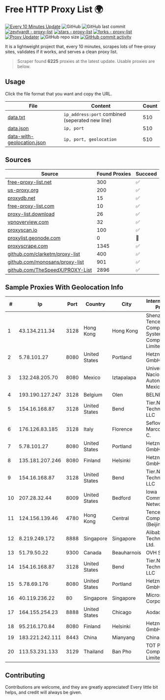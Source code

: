 
# Free HTTP Proxy List 🌍

[![Every 10 Minutes Update](https://github.com/mertguvencli/http-proxy-list/actions/workflows/main.yml/badge.svg?branch=main)](https://github.com/mertguvencli/http-proxy-list/actions/workflows/main.yml)
![GitHub](https://img.shields.io/github/license/mertguvencli/http-proxy-list)
![GitHub last commit](https://img.shields.io/github/last-commit/mertguvencli/http-proxy-list)
[![zevtyardt - proxy-list](https://img.shields.io/static/v1?label=zevtyardt&message=proxy-list&color=blue&logo=github)](https://github.com/zevtyardt/proxy-list "Go to GitHub repo")
[![stars - proxy-list](https://img.shields.io/github/stars/zevtyardt/proxy-list?style=social)](https://github.com/zevtyardt/proxy-list)
[![forks - proxy-list](https://img.shields.io/github/forks/zevtyardt/proxy-list?style=social)](https://github.com/zevtyardt/proxy-list)
[![Proxy Updater](https://github.com/zevtyardt/proxy-list/workflows/Proxy%20Updater/badge.svg)](https://github.com/zevtyardt/proxy-list/actions?query=workflow:"Proxy+Updater")
![GitHub repo size](https://img.shields.io/github/repo-size/zevtyardt/proxy-list)
[![GitHub commit activity](https://img.shields.io/github/commit-activity/m/zevtyardt/proxy-list?logo=commits)](https://github.com/zevtyardt/proxy-list/commits/main)

It is a lightweight project that, every 10 minutes, scrapes lots of free-proxy sites, validates if it works, and serves a clean proxy list.

> Scraper found **6225** proxies at the latest update. Usable proxies are below.

## Usage

Click the file format that you want and copy the URL.

|File|Content|Count|
|----|-------|-----|
|[data.txt](https://raw.githubusercontent.com/mertguvencli/http-proxy-list/main/proxy-list/data.txt)|`ip_address:port` combined (seperated new line)|510|
|[data.json](https://raw.githubusercontent.com/mertguvencli/http-proxy-list/main/proxy-list/data.json)|`ip, port`|510|
|[data-with-geolocation.json](https://raw.githubusercontent.com/mertguvencli/http-proxy-list/main/proxy-list/data-with-geolocation.json)|`ip, port, geolocation`|510|

## Sources

|Source|Found Proxies|Succeed|
|------|-------------|-------|
|[free-proxy-list.net](https://free-proxy-list.net)|300|✅|
|[us-proxy.org](https://www.us-proxy.org)|200|✅|
|[proxydb.net](http://proxydb.net)|15|✅|
|[free-proxy-list.com](https://free-proxy-list.com/?page=&port=&type%5B%5D=http&type%5B%5D=https&up_time=0&search=Search)|10|✅|
|[proxy-list.download](https://www.proxy-list.download/HTTP)|26|✅|
|[vpnoverview.com](https://vpnoverview.com/privacy/anonymous-browsing/free-proxy-servers)|32|✅|
|[proxyscan.io](https://www.proxyscan.io)|100|✅|
|[proxylist.geonode.com](https://proxylist.geonode.com/api/proxy-list?limit=300&page=1&sort_by=lastChecked&sort_type=desc&protocols=http,https)|0|🚫|
|[proxyscrape.com](https://api.proxyscrape.com/v2/?request=displayproxies&protocol=http&timeout=10000&country=all&ssl=all&anonymity=all)|1345|✅|
|[github.com/clarketm/proxy-list](https://raw.githubusercontent.com/clarketm/proxy-list/master/proxy-list-raw.txt)|400|✅|
|[github.com/monosans/proxy-list](https://raw.githubusercontent.com/monosans/proxy-list/main/proxies/http.txt)|901|✅|
|[github.com/TheSpeedX/PROXY-List](https://raw.githubusercontent.com/TheSpeedX/PROXY-List/master/http.txt)|2896|✅|


## Sample Proxies With Geolocation Info

|#|Ip|Port|Country|City|Internet Service Provider|
|-|--|----|-------|----|-------------------------|
|1|43.134.211.34|3128|Hong Kong|Hong Kong|Shenzhen Tencent Computer Systems Company Limited|
|2|5.78.101.27|8080|United States|Portland|Hetzner Online GmbH|
|3|132.248.205.70|8080|Mexico|Iztapalapa|Universidad Nacional Autonoma de Mexico|
|4|193.190.127.247|3128|Belgium|Olen|BELNET|
|5|154.16.168.87|3128|United States|Bend|Tier.Net Technologies LLC|
|6|176.126.83.185|3128|Italy|Florence|Seflow S.N.C. Di Marco Brame' & C.|
|7|5.78.101.27|8080|United States|Portland|Hetzner Online GmbH|
|8|135.181.207.246|8080|Finland|Helsinki|Hetzner Online GmbH|
|9|154.16.168.87|3128|United States|Bend|Tier.Net Technologies LLC|
|10|207.28.32.44|8009|United States|Bedford|Iowa Communications Network|
|11|124.156.139.46|4780|Hong Kong|Central|Tencent Cloud Computing (Beijing) Co|
|12|8.219.249.172|8888|Singapore|Singapore|Alibaba (US) Technology Co., Ltd.|
|13|51.79.50.22|9300|Canada|Beauharnois|OVH SAS|
|14|154.16.168.87|3128|United States|Bend|Tier.Net Technologies LLC|
|15|5.78.69.176|8080|United States|Portland|Hetzner Online GmbH|
|16|40.119.236.22|80|Singapore|Singapore|Microsoft Corporation|
|17|164.155.254.23|8888|United States|Chicago|Aodao Inc|
|18|95.216.170.84|8080|Finland|Helsinki|Hetzner Online GmbH|
|19|183.221.242.111|8443|China|Mianyang|China Mobile|
|20|113.53.231.133|3129|Thailand|Ban Pho|TOT Public Company Limited|



## Contributing

Contributions are welcome, and they are greatly appreciated! Every
little bit helps, and credit will always be given.


